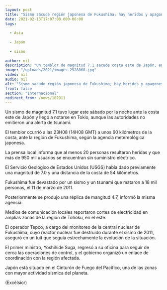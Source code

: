 ```yaml
---
layout: post
title: "Sismo sacude región japonesa de Fukushima; hay heridos y apagones"
date: 2021-02-13T17:07:00.000-06:00
tags:
  
  - Asia
  
  - Japón
  
  - sismo
  
author: nil
description: "Un temblor de magnitud 7.1 sacude costa este de Japón, en la región de Fukushima; reportes preliminares dan cuenta de varios heridos y apagones masivos en la zona"
image: "/uploads/2021/images-2528868.jpg"
video: nil
audio: nil
alt: "Sismo sacude región japonesa de Fukushima; hay heridos y apagones"
front: false
section: "Internacional"
redirect_from: /news/182911
---
```


Un sismo de magnitud 7.1 tuvo lugar este sábado por la noche ante la costa este de Japón y llegó a notarse en Tokio, aunque las autoridades no emitieron una alerta de tsunami.

El temblor ocurrió a las 23H08 (14H08 GMT) a unos 60 kilómetros de la costa, ante la región de Fukushima, según la agencia metereológica japonesa.

La prensa local informa que al menos 20 personas resultaron heridas y que más de 950 mil usuarios se encuentran sin suministro eléctrico.

El Servicio Geológico de Estados Unidos (USGS) había dado previamente una magnitud de 7.0 y una distancia de la costa de 54 kilómetros.

Fukushima fue devastado por un sismo y un tsunami que mataron a 18 mil personas, el 11 de marzo de 2011.

Posteriormente se produjo una réplica de mangitud 4.7, informó la misma agencia.

Medios de comunicación locales reportaron cortes de electricidad en amplias zonas de la región de Tohoku, en el este.

El operador Tepco, a cargo del monitoreo de la central nuclear de Fukushima, cuyo reactor nuclear fue destruido durante el sismo de 2011, aseguró en un tuit que seguía estrechamente la evolución de la situación.

El primer ministro, Yoshihide Suga, regresó a su oficina para seguir de cerca las operaciones de control, y el gobierno organizó un enlace de coordinación con la región afectada.

Japón está situado en el Cinturón de Fuego del Pacífico, una de las zonas con mayor actividad sísmica del planeta.

(Excélsior)